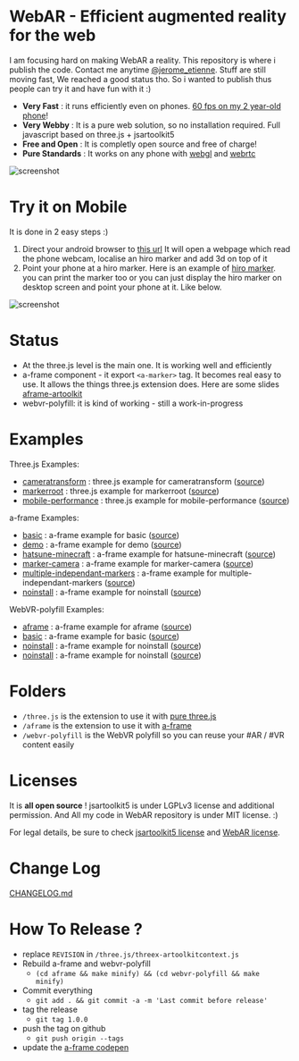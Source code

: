 # WebAR - Efficient augmented reality for the web

I am focusing hard on making WebAR a reality. 
This repository is where i publish the code.
Contact me anytime [@jerome_etienne](https://twitter.com/jerome_etienne).
Stuff are still moving fast, We reached a good status tho.
So i wanted to publish thus people can try it and have fun with it :)

- **Very Fast** : it runs efficiently even on phones. [60 fps on my 2 year-old phone](https://twitter.com/jerome_etienne/status/831333879810236421)!
- **Very Webby** : It is a pure web solution, so no installation required. Full javascript based on three.js + jsartoolkit5
- **Free and Open** : It is completly open source and free of charge!
- **Pure Standards** : It works on any phone with [webgl](http://caniuse.com/#feat=webgl) and [webrtc](http://caniuse.com/#feat=stream)

![screenshot](https://cloud.githubusercontent.com/assets/252962/23068128/40343608-f51a-11e6-8cb3-900e37a7f658.jpg)

# Try it on Mobile
It is done in 2 easy steps :)

1. Direct your android browser to [this url](https://jeromeetienne.github.io/WebAR/three.js/examples/mobile-performance.html)
  It will open a webpage which read the phone webcam, localise an hiro marker and add 3d on top of it
2. Point your phone at a hiro marker. Here is an example of [hiro marker](http://wibiwardhono.lecture.ub.ac.id/files/2015/01/HIRO.jpg).
  you can print the marker too or 
  you can just display the hiro marker on desktop screen and point your phone at it. Like below.

![screenshot](https://cloud.githubusercontent.com/assets/252962/23072106/73a0656c-f528-11e6-9fcd-3c900d1d47d3.jpg)

# Status
- At the three.js level is the main one. It is working well and efficiently
- a-frame component - it export ```<a-marker>``` tag. It becomes real easy to use.
  It allows the things three.js extension does. Here are some slides 
  [aframe-artoolkit](http://jeromeetienne.github.io/slides/artoolkit-aframe/)
- webvr-polyfill: it is kind of working - still a work-in-progress

# Examples

Three.js Examples: 

- [cameratransform](https://jeromeetienne.github.io/WebAR/three.js/examples/cameratransform.html) : 
  three.js example for cameratransform
  ([source](https://github.com/jeromeetienne/WebAR/blob/master/three.js/examples/cameratransform.html))
- [markerroot](https://jeromeetienne.github.io/WebAR/three.js/examples/markerroot.html) : 
  three.js example for markerroot
  ([source](https://github.com/jeromeetienne/WebAR/blob/master/three.js/examples/markerroot.html))
- [mobile-performance](https://jeromeetienne.github.io/WebAR/three.js/examples/mobile-performance.html) : 
  three.js example for mobile-performance
  ([source](https://github.com/jeromeetienne/WebAR/blob/master/three.js/examples/mobile-performance.html))

a-frame Examples: 

- [basic](https://jeromeetienne.github.io/WebAR/aframe/examples/basic.html) : 
  a-frame example for basic
  ([source](https://github.com/jeromeetienne/WebAR/blob/master/aframe/examples/basic.html))
- [demo](https://jeromeetienne.github.io/WebAR/aframe/examples/demo.html) : 
  a-frame example for demo
  ([source](https://github.com/jeromeetienne/WebAR/blob/master/aframe/examples/demo.html))
- [hatsune-minecraft](https://jeromeetienne.github.io/WebAR/aframe/examples/hatsune-minecraft.html) : 
  a-frame example for hatsune-minecraft
  ([source](https://github.com/jeromeetienne/WebAR/blob/master/aframe/examples/hatsune-minecraft.html))
- [marker-camera](https://jeromeetienne.github.io/WebAR/aframe/examples/marker-camera.html) : 
  a-frame example for marker-camera
  ([source](https://github.com/jeromeetienne/WebAR/blob/master/aframe/examples/marker-camera.html))
- [multiple-independant-markers](https://jeromeetienne.github.io/WebAR/aframe/examples/multiple-independant-markers.html) : 
  a-frame example for multiple-independant-markers
  ([source](https://github.com/jeromeetienne/WebAR/blob/master/aframe/examples/multiple-independant-markers.html))
- [noinstall](https://jeromeetienne.github.io/WebAR/aframe/examples/noinstall.html) : 
  a-frame example for noinstall
  ([source](https://github.com/jeromeetienne/WebAR/blob/master/aframe/examples/noinstall.html))

WebVR-polyfill Examples: 
- [aframe](https://jeromeetienne.github.io/WebAR/webvr-polyfill/examples/aframe.html) : 
  a-frame example for aframe
  ([source](https://github.com/jeromeetienne/WebAR/blob/master/webvr-polyfill/examples/aframe.html))
- [basic](https://jeromeetienne.github.io/WebAR/webvr-polyfill/examples/basic.html) : 
  a-frame example for basic
  ([source](https://github.com/jeromeetienne/WebAR/blob/master/webvr-polyfill/examples/basic.html))
- [noinstall](https://jeromeetienne.github.io/WebAR/webvr-polyfill/examples/noinstall.html) : 
  a-frame example for noinstall
  ([source](https://github.com/jeromeetienne/WebAR/blob/master/webvr-polyfill/examples/noinstall.html))
- [noinstall](https://jeromeetienne.github.io/WebAR/webvr-polyfill/examples/noinstall.html) : 
  a-frame example for noinstall
  ([source](https://github.com/jeromeetienne/WebAR/blob/master/webvr-polyfill/examples/noinstall.html))

# Folders
- ```/three.js``` is the extension to use it with [pure three.js](https://threejs.org)
- ```/aframe``` is the extension to use it with [a-frame](https://aframe.io)
- ```/webvr-polyfill``` is the WebVR polyfill so you can reuse your #AR / #VR content easily

# Licenses
It is **all open source** ! jsartoolkit5 is under LGPLv3 license and additional permission.
And All my code in WebAR repository is under MIT license. :)

For legal details, be sure to check [jsartoolkit5 license](https://github.com/artoolkit/jsartoolkit5/blob/master/LICENSE.txt)
and [WebAR license](https://github.com/jeromeetienne/WebAR/blob/master/LICENSE.txt).

# Change Log
[CHANGELOG.md](https://github.com/jeromeetienne/WebAR/blob/master/CHANGELOG.md)

# How To Release ?
- replace ```REVISION``` in ```/three.js/threex-artoolkitcontext.js```
- Rebuild a-frame and webvr-polyfill
  - ```(cd aframe && make minify) && (cd webvr-polyfill && make minify)```
- Commit everything
  - ```git add . && git commit -a -m 'Last commit before release'```
- tag the release 
  - ```git tag 1.0.0```
- push the tag on github
  - ```git push origin --tags```
- update the [a-frame codepen](https://codepen.io/jeromeetienne/pen/mRqqzb?editors=1000#0)
